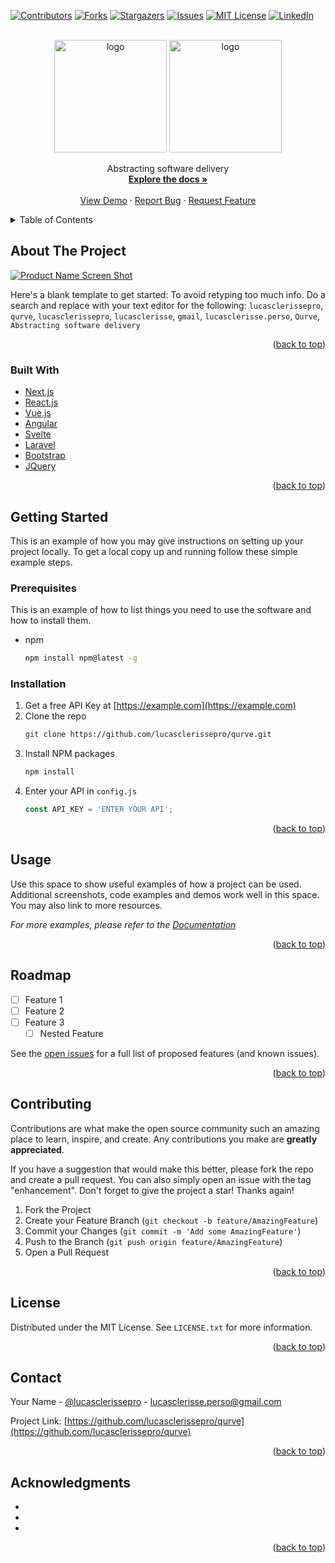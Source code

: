 <div id="top"></div>

[![Contributors][contributors-shield]][contributors-url]
[![Forks][forks-shield]][forks-url]
[![Stargazers][stars-shield]][stars-url]
[![Issues][issues-shield]][issues-url]
[![MIT License][license-shield]][license-url]
[![LinkedIn][linkedin-shield]][linkedin-url]



<!-- PROJECT LOGO -->
<br />
<div align="center">

   <img src="https://raw.githubusercontent.com/lucasclerissepro/qurve/main/.github/logo_dark.svg#gh-dark-mode-only" alt="logo" width="180"/>
   <img src="https://raw.githubusercontent.com/lucasclerissepro/qurve/main/.github/logo_light.svg#gh-light-mode-only" alt="logo" width="180"/>

  <p align="center">
    Abstracting software delivery
    <br />
    <a href="https://github.com/lucasclerissepro/qurve"><strong>Explore the docs »</strong></a>
    <br />
    <br />
    <a href="https://github.com/lucasclerissepro/qurve">View Demo</a>
    ·
    <a href="https://github.com/lucasclerissepro/qurve/issues">Report Bug</a>
    ·
    <a href="https://github.com/lucasclerissepro/qurve/issues">Request Feature</a>
  </p>
</div>



<!-- TABLE OF CONTENTS -->
<details>
  <summary>Table of Contents</summary>
  <ol>
    <li>
      <a href="#about-the-project">About The Project</a>
      <ul>
        <li><a href="#built-with">Built With</a></li>
      </ul>
    </li>
    <li>
      <a href="#getting-started">Getting Started</a>
      <ul>
        <li><a href="#prerequisites">Prerequisites</a></li>
        <li><a href="#installation">Installation</a></li>
      </ul>
    </li>
    <li><a href="#usage">Usage</a></li>
    <li><a href="#roadmap">Roadmap</a></li>
    <li><a href="#contributing">Contributing</a></li>
    <li><a href="#license">License</a></li>
    <li><a href="#contact">Contact</a></li>
    <li><a href="#acknowledgments">Acknowledgments</a></li>
  </ol>
</details>



<!-- ABOUT THE PROJECT -->
## About The Project

[![Product Name Screen Shot][product-screenshot]](https://example.com)

Here's a blank template to get started: To avoid retyping too much info. Do a search and replace with your text editor for the following: `lucasclerissepro`, `qurve`, `lucasclerissepro`, `lucasclerisse`, `gmail`, `lucasclerisse.perso`, `Qurve`, `Abstracting software delivery`

<p align="right">(<a href="#top">back to top</a>)</p>



### Built With

* [Next.js](https://nextjs.org/)
* [React.js](https://reactjs.org/)
* [Vue.js](https://vuejs.org/)
* [Angular](https://angular.io/)
* [Svelte](https://svelte.dev/)
* [Laravel](https://laravel.com)
* [Bootstrap](https://getbootstrap.com)
* [JQuery](https://jquery.com)

<p align="right">(<a href="#top">back to top</a>)</p>



<!-- GETTING STARTED -->
## Getting Started

This is an example of how you may give instructions on setting up your project locally.
To get a local copy up and running follow these simple example steps.

### Prerequisites

This is an example of how to list things you need to use the software and how to install them.
* npm
  ```sh
  npm install npm@latest -g
  ```

### Installation

1. Get a free API Key at [https://example.com](https://example.com)
2. Clone the repo
   ```sh
   git clone https://github.com/lucasclerissepro/qurve.git
   ```
3. Install NPM packages
   ```sh
   npm install
   ```
4. Enter your API in `config.js`
   ```js
   const API_KEY = 'ENTER YOUR API';
   ```

<p align="right">(<a href="#top">back to top</a>)</p>



<!-- USAGE EXAMPLES -->
## Usage

Use this space to show useful examples of how a project can be used. Additional screenshots, code examples and demos work well in this space. You may also link to more resources.

_For more examples, please refer to the [Documentation](https://example.com)_

<p align="right">(<a href="#top">back to top</a>)</p>



<!-- ROADMAP -->
## Roadmap

- [ ] Feature 1
- [ ] Feature 2
- [ ] Feature 3
    - [ ] Nested Feature

See the [open issues](https://github.com/lucasclerissepro/qurve/issues) for a full list of proposed features (and known issues).

<p align="right">(<a href="#top">back to top</a>)</p>



<!-- CONTRIBUTING -->
## Contributing

Contributions are what make the open source community such an amazing place to learn, inspire, and create. Any contributions you make are **greatly appreciated**.

If you have a suggestion that would make this better, please fork the repo and create a pull request. You can also simply open an issue with the tag "enhancement".
Don't forget to give the project a star! Thanks again!

1. Fork the Project
2. Create your Feature Branch (`git checkout -b feature/AmazingFeature`)
3. Commit your Changes (`git commit -m 'Add some AmazingFeature'`)
4. Push to the Branch (`git push origin feature/AmazingFeature`)
5. Open a Pull Request

<p align="right">(<a href="#top">back to top</a>)</p>



<!-- LICENSE -->
## License

Distributed under the MIT License. See `LICENSE.txt` for more information.

<p align="right">(<a href="#top">back to top</a>)</p>



<!-- CONTACT -->
## Contact

Your Name - [@lucasclerissepro](https://twitter.com/lucasclerissepro) - lucasclerisse.perso@gmail.com

Project Link: [https://github.com/lucasclerissepro/qurve](https://github.com/lucasclerissepro/qurve)

<p align="right">(<a href="#top">back to top</a>)</p>



<!-- ACKNOWLEDGMENTS -->
## Acknowledgments

* []()
* []()
* []()

<p align="right">(<a href="#top">back to top</a>)</p>



<!-- MARKDOWN LINKS & IMAGES -->
<!-- https://www.markdownguide.org/basic-syntax/#reference-style-links -->
[contributors-shield]: https://img.shields.io/github/contributors/lucasclerissepro/qurve.svg?style=for-the-badge
[contributors-url]: https://github.com/lucasclerissepro/qurve/graphs/contributors
[forks-shield]: https://img.shields.io/github/forks/lucasclerissepro/qurve.svg?style=for-the-badge
[forks-url]: https://github.com/lucasclerissepro/qurve/network/members
[stars-shield]: https://img.shields.io/github/stars/lucasclerissepro/qurve.svg?style=for-the-badge
[stars-url]: https://github.com/lucasclerissepro/qurve/stargazers
[issues-shield]: https://img.shields.io/github/issues/lucasclerissepro/qurve.svg?style=for-the-badge
[issues-url]: https://github.com/lucasclerissepro/qurve/issues
[license-shield]: https://img.shields.io/github/license/lucasclerissepro/qurve.svg?style=for-the-badge
[license-url]: https://github.com/lucasclerissepro/qurve/blob/master/LICENSE.txt
[linkedin-shield]: https://img.shields.io/badge/-LinkedIn-black.svg?style=for-the-badge&logo=linkedin&colorB=555
[linkedin-url]: https://linkedin.com/in/lucasclerisse
[product-screenshot]: images/screenshot.png